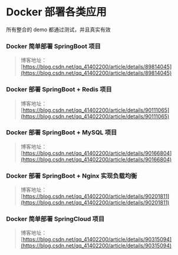 # Docker 部署各类应用

所有整合的 demo 都通过测试，并且真实有效


### Docker 简单部署 SpringBoot 项目
> 博客地址：[https://blog.csdn.net/qq_41402200/article/details/89814045](https://blog.csdn.net/qq_41402200/article/details/89814045)

### Docker 部署 SpringBoot + Redis 项目
> 博客地址：[https://blog.csdn.net/qq_41402200/article/details/90111065](https://blog.csdn.net/qq_41402200/article/details/90111065)

### Docker 部署 SpringBoot + MySQL 项目
> 博客地址：[https://blog.csdn.net/qq_41402200/article/details/90166804](https://blog.csdn.net/qq_41402200/article/details/90166804)

### Docker 部署 SpringBoot + Nginx 实现负载均衡
> 博客地址：[https://blog.csdn.net/qq_41402200/article/details/90201811](https://blog.csdn.net/qq_41402200/article/details/90201811)

### Docker 简单部署 SpringCloud 项目
> 博客地址：[https://blog.csdn.net/qq_41402200/article/details/90315094](https://blog.csdn.net/qq_41402200/article/details/90315094)
